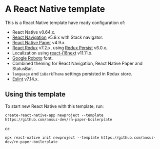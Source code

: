 # A React Native template

This is a React Native template have ready configuration of:

- React Native v0.64.x.
- [React Navigation](https://reactnavigation.org/) v5.9.x with Stack navigator.
- [React Native Paper](https://callstack.github.io/react-native-paper/index.html) v4.9.x.
- [React Redux](https://react-redux.js.org/) v7.2.x, using [Redux Persist](https://github.com/rt2zz/redux-persist) v6.0.x.
- Localization using [react-i18next](https://react.i18next.com/) v11.11.x.
- [Google Roboto](https://fonts.google.com/specimen/Roboto) font.
- Combined theming for React Navigation, React Native Paper and StatusBar.
- `language` and `isDarkTheme` settings persisted in Redux store.
- [Eslint](https://eslint.org/) v7.14.x.


## Using this template

To start new React Native with this template, run:

```console
create-react-native-app newproject --template https://github.com/ansuz-dev/rn-paper-boilerplate
```

or:

```console
npx react-native init newproject --template https://github.com/ansuz-dev/rn-paper-boilerplate
```
